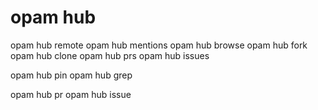 # opam hub

opam hub remote <pkg>
opam hub mentions <pkg>
opam hub browse <pkg>
opam hub fork <pkg>
opam hub clone <pkg>
opam hub prs <pkg>
opam hub issues <pkg>

opam hub pin <pkg> <pr>
opam hub grep <query> <pkg>

opam hub pr
opam hub issue
